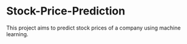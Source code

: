 # Stock-Price-Prediction

This project aims to predict stock prices of a company using machine learning.
